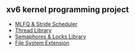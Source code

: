 ## xv6 kernel programming project
- [MLFQ & Stride Scheduler](https://github.com/ektmf7890/xv6-kernel/blob/master/scheduler.md)
- [Thread Library](https://github.com/ektmf7890/xv6-kernel/blob/master/thread.md)
- [Semaphores & Locks Library](https://github.com/ektmf7890/xv6-kernel/blob/master/semaphore.md)
- [File System Extension](https://github.com/ektmf7890/xv6-kernel/blob/master/filesystem.md)
